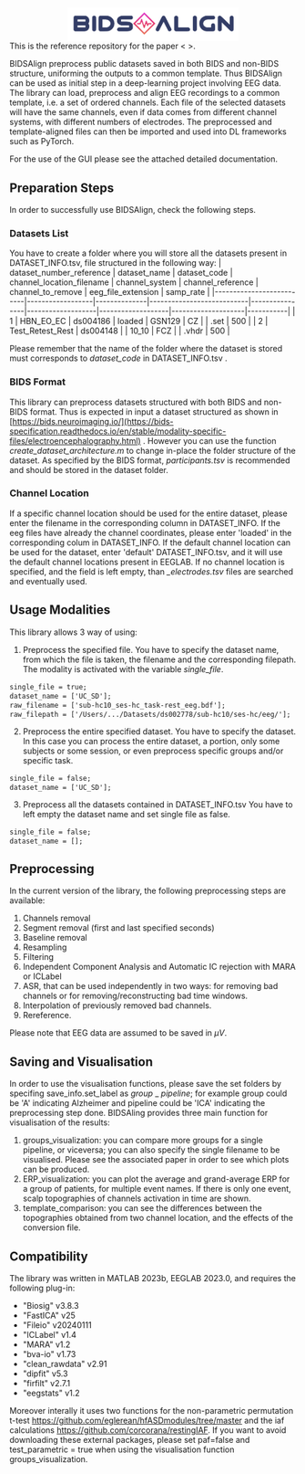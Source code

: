 <img src="logo_wo_white.png"
        alt="Picture"
        width="300"
        style="display: block; margin: 0 auto" />
This is the reference repository for the paper < >.

BIDSAlign preprocess public datasets saved in both BIDS and non-BIDS structure, uniforming the outputs to a common template.
Thus BIDSAlign can be used as initial step in a deep-learning project involving EEG data.
The library can load, preprocess and align EEG recordings to a common template, i.e. a set of ordered channels. Each file of the selected datasets will have the same channels, even if data 
comes from different channel systems, with different numbers of electrodes. 
The preprocessed and template-aligned files can then be imported and used into DL frameworks such as PyTorch.


For the use of the GUI please see the attached detailed documentation.

## Preparation Steps
In order to successfully use BIDSAlign, check the following steps.

### Datasets List
You have to create a folder where you will store all the datasets present in DATASET_INFO.tsv, file structured in the following way:
| dataset_number_reference | dataset_name     | dataset_code | channel_location_filename | channel_system | channel_reference | channel_to_remove | eeg_file_extension | samp_rate |
|--------------------------|------------------|--------------|---------------------------|----------------|-------------------|-------------------|--------------------|-----------|
| 1                        | HBN_EO_EC        | ds004186     | loaded                    | GSN129         | CZ                |                   | .set               | 500       |
| 2                        | Test_Retest_Rest | ds004148     |                           | 10_10          | FCZ               |                   | .vhdr              | 500       |

Please remember that the name of the folder where the dataset is stored must corresponds to *dataset_code* in DATASET_INFO.tsv . 

### BIDS Format
This library can preprocess datasets structured with both BIDS and non-BIDS format. Thus is expected in input a dataset structured as shown in [https://bids.neuroimaging.io/](https://bids-specification.readthedocs.io/en/stable/modality-specific-files/electroencephalography.html) .
However you can use the function *create_dataset_architecture.m* to change in-place the folder structure of the dataset.
As specified by the BIDS format, *participants.tsv* is recommended and should be stored in the dataset folder.

### Channel Location
If a specific channel location should be used for the entire dataset, please enter the filename in the corresponding column in DATASET_INFO.
If the eeg files have already the channel coordinates, please enter 'loaded' in the corresponding colum in DATASET_INFO.
If the default channel location can be used for the dataset, enter 'default' DATASET_INFO.tsv, and it will use the default channel locations present in EEGLAB.
If no channel location is specified, and the field is left empty, than *_electrodes.tsv* files are searched and eventually used.

## Usage Modalities
This library allows 3 way of using:
1. Preprocess the specified file.
You have to specify the dataset name, from which the file is taken, the filename and the corresponding filepath. The modality is activated with the variable *single_file*.
```
single_file = true;
dataset_name = ['UC_SD'];
raw_filename = ['sub-hc10_ses-hc_task-rest_eeg.bdf']; 
raw_filepath = ['/Users/.../Datasets/ds002778/sub-hc10/ses-hc/eeg/'];
```
2. Preprocess the entire specified dataset.
You have to specify the dataset. In this case you can process the entire dataset, a portion, only some subjects or some session, or even preprocess specific groups and/or specific task.
```
single_file = false;
dataset_name = ['UC_SD'];
```
3. Preprocess all the datasets contained in DATASET_INFO.tsv
You have to left empty the dataset name and set single file as false.
```
single_file = false;
dataset_name = [];
```

## Preprocessing
In the current version of the library, the following preprocessing steps are available:
1. Channels removal
2. Segment removal (first and last specified seconds)
3. Baseline removal
4. Resampling
5. Filtering
6. Independent Component Analysis and Automatic IC rejection with MARA or ICLabel
7. ASR, that can be used independently in two ways: for removing bad channels or for removing/reconstructing bad time windows.
8. Interpolation of previously removed bad channels.
8. Rereference.

Please note that EEG data are assumed to be saved in $\mu V$.

## Saving and Visualisation
In order to use the visualisation functions, please save the set folders by specifing save_info.set_label as *group* _ *pipeline*; for example group could be 'A' indicating Alzheimer and pipeline could be 'ICA' indicating the preprocessing step done.
BIDSAling provides three main function for visualisation of the results:
1. groups_visualization: you can compare more groups for a single pipeline, or viceversa; you can also specify the single filename to be visualised. Please see the associated paper in order to see which plots can be produced.
2. ERP_visualization: you can plot the average and grand-average ERP for a group of patients, for multiple event names. If there is only one event, scalp topographies of channels activation in time are shown.
3. template_comparison: you can see the differences between the topographies obtained from two channel location, and the effects of the conversion file. 

## Compatibility
The library was written in MATLAB 2023b, EEGLAB 2023.0, and requires the following plug-in:
- "Biosig" v3.8.3
- "FastICA" v25
- "Fileio" v20240111
- "ICLabel" v1.4
- "MARA" v1.2
- "bva-io" v1.73
- "clean_rawdata" v2.91
- "dipfit" v5.3
- "firfilt" v2.7.1
- "eegstats" v1.2

Moreover interally it uses two functions for the non-parametric permutation t-test https://github.com/eglerean/hfASDmodules/tree/master and the iaf calculations https://github.com/corcorana/restingIAF. If you want to avoid downloading these external packages, please set paf=false and test_parametric = true when using the visualisation function groups_visualization.




